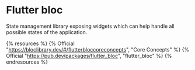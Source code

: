 # Flutter bloc

State management library exposing widgets which can help handle all possible states of the application.

{% resources %}
  {% Official "https://bloclibrary.dev/#/flutterbloccoreconcepts", "Core Concepts" %}
  {% Official "https://pub.dev/packages/flutter_bloc", "flutter_bloc" %}
{% endresources %}
